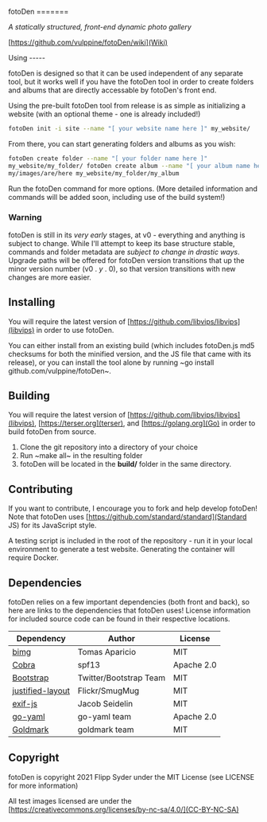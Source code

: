 fotoDen =======

*A statically structured, front-end dynamic photo gallery*

[https://github.com/vulppine/fotoDen/wiki](Wiki)

Using -----

fotoDen is designed so that it can be used independent of any separate tool, but
it works well if you have the fotoDen tool in order to create folders and albums
that are directly accessable by fotoDen's front end.

Using the pre-built fotoDen tool from release is as simple as initializing a
website (with an optional theme - one is already included!)

``` sh
fotoDen init -i site --name "[ your website name here ]" my_website/
```

From there, you can start generating folders and albums as you wish:

``` sh
fotoDen create folder --name "[ your folder name here ]"
my_website/my_folder/ fotoDen create album --name "[ your album name here ]"
my/images/are/here my_website/my_folder/my_album
```

Run the fotoDen command for more options. (More detailed information and
commands will be added soon, including use of the build system!)

### Warning

fotoDen is still in its *very early* stages, at v0 - everything and anything is
subject to change. While I'll attempt to keep its base structure stable,
commands and folder metadata are *subject to change in drastic ways*. Upgrade
paths will be offered for fotoDen version transitions that up the minor version
number (v0 . *y* . 0), so that version transitions with new changes are more
easier.

Installing
----------

You will require the latest version of
[https://github.com/libvips/libvips](libvips) in order to use fotoDen.

You can either install from an existing build (which includes fotoDen.js md5
checksums for both the minified version, and the JS file that came with its
release), or you can install the tool alone by running ~go install
github.com/vulppine/fotoDen~.

Building
--------

You will require the latest version of
[https://github.com/libvips/libvips](libvips), [https://terser.org](terser), and
[https://golang.org](Go) in order to build fotoDen from source.

1. Clone the git repository into a directory of your choice
2. Run ~make all~ in the resulting folder
3. fotoDen will be located in the **build/** folder in the same directory.

Contributing
------------

If you want to contribute, I encourage you to fork and help develop fotoDen!
Note that fotoDen uses [https://github.com/standard/standard](Standard JS) for
its JavaScript style.

A testing script is included in the root of the repository - run it in your
local environment to generate a test website. Generating the container will
require Docker.

Dependencies
------------

fotoDen relies on a few important dependencies (both front and back), so here
are links to the dependencies that fotoDen uses! License information for
included source code can be found in their respective locations.

| Dependency         | Author                 | License    |
|--------------------|------------------------|------------|
| [bimg]             | Tomas Aparicio         | MIT        |
| [Cobra]            | spf13                  | Apache 2.0 |
| [Bootstrap]        | Twitter/Bootstrap Team | MIT        |
| [justified-layout] | Flickr/SmugMug         | MIT        |
| [exif-js]          | Jacob Seidelin         | MIT        |
| [go-yaml]          | go-yaml team           | Apache 2.0 |
| [Goldmark]         | goldmark team          | MIT        |

[bimg]: https://github.com/h2non/bimg
[Cobra]: https://github.com/spf13/cobra
[Bootstrap]: https://github.com/twbs/bootstrap
[justified-layout]: https://github.com/flickr/justified-layout
[exif-js]: https://github.com/exif-js/exif-js
[go-yaml]: https://github.com/go-yaml/yaml
[Goldmark]: https://github.com/yuin/goldmark


Copyright
---------

fotoDen is copyright 2021 Flipp Syder under the MIT License (see LICENSE for
more information)

All test images licensed are under the
[https://creativecommons.org/licenses/by-nc-sa/4.0/](CC-BY-NC-SA)
